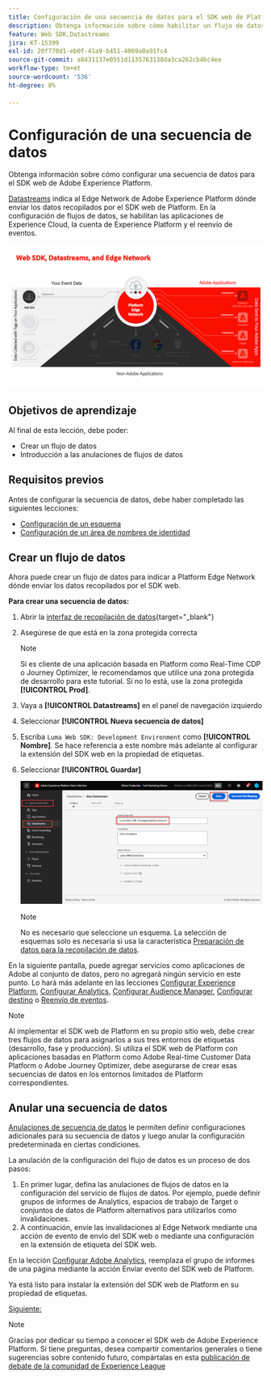 ```yaml
---
title: Configuración de una secuencia de datos para el SDK web de Platform
description: Obtenga información sobre cómo habilitar un flujo de datos y configurar soluciones de Experience Cloud. Esta lección forma parte del tutorial Implementación de Adobe Experience Cloud con SDK web.
feature: Web SDK,Datastreams
jira: KT-15399
exl-id: 20f770d1-eb0f-41a9-b451-4069a0a91fc4
source-git-commit: a8431137e0551d1135763138da3ca262cb4bc4ee
workflow-type: tm+mt
source-wordcount: '536'
ht-degree: 8%

---
```


# Configuración de una secuencia de datos

Obtenga información sobre cómo configurar una secuencia de datos para el SDK web de Adobe Experience Platform.

[Datastreams](https://experienceleague.adobe.com/en/docs/experience-platform/datastreams/overview) indica al Edge Network de Adobe Experience Platform dónde enviar los datos recopilados por el SDK web de Platform. En la configuración de flujos de datos, se habilitan las aplicaciones de Experience Cloud, la cuenta de Experience Platform y el reenvío de eventos.

![SDK web, flujos de datos y diagrama de Edge Network](assets/dc-websdk-datastreams.png)

## Objetivos de aprendizaje

Al final de esta lección, debe poder:

* Crear un flujo de datos
* Introducción a las anulaciones de flujos de datos

## Requisitos previos

Antes de configurar la secuencia de datos, debe haber completado las siguientes lecciones:

* [Configuración de un esquema](configure-schemas.md)
* [Configuración de un área de nombres de identidad](configure-identities.md)

## Crear un flujo de datos

Ahora puede crear un flujo de datos para indicar a Platform Edge Network dónde enviar los datos recopilados por el SDK web.

**Para crear una secuencia de datos:**

1. Abrir la [interfaz de recopilación de datos](https://launch.adobe.com/){target="_blank"}
1. Asegúrese de que está en la zona protegida correcta

   >[!NOTE]
   >
   >Si es cliente de una aplicación basada en Platform como Real-Time CDP o Journey Optimizer, le recomendamos que utilice una zona protegida de desarrollo para este tutorial. Si no lo está, use la zona protegida **[!UICONTROL Prod]**.

1. Vaya a **[!UICONTROL Datastreams]** en el panel de navegación izquierdo
1. Seleccionar **[!UICONTROL Nueva secuencia de datos]**
1. Escriba `Luma Web SDK: Development Environment` como **[!UICONTROL Nombre]**. Se hace referencia a este nombre más adelante al configurar la extensión del SDK web en la propiedad de etiquetas.
1. Seleccionar **[!UICONTROL Guardar]**

   ![Crear la secuencia de datos](assets/datastream-create-new-datastream.png)

   >[!NOTE]
   >
   >No es necesario que seleccione un esquema. La selección de esquemas solo es necesaria si usa la característica [Preparación de datos para la recopilación de datos](/help/data-collection/edge/data-prep.md).

En la siguiente pantalla, puede agregar servicios como aplicaciones de Adobe al conjunto de datos, pero no agregará ningún servicio en este punto. Lo hará más adelante en las lecciones [Configurar Experience Platform](setup-experience-platform.md), [Configurar Analytics](setup-analytics.md), [Configurar Audience Manager](setup-audience-manager.md), [Configurar destino](setup-target.md) o [Reenvío de eventos](setup-event-forwarding.md).

>[!NOTE]
>
>Al implementar el SDK web de Platform en su propio sitio web, debe crear tres flujos de datos para asignarlos a sus tres entornos de etiquetas (desarrollo, fase y producción). Si utiliza el SDK web de Platform con aplicaciones basadas en Platform como Adobe Real-time Customer Data Platform o Adobe Journey Optimizer, debe asegurarse de crear esas secuencias de datos en los entornos limitados de Platform correspondientes.

## Anular una secuencia de datos

[Anulaciones de secuencia de datos](https://experienceleague.adobe.com/en/docs/experience-platform/datastreams/overrides) le permiten definir configuraciones adicionales para su secuencia de datos y luego anular la configuración predeterminada en ciertas condiciones.

La anulación de la configuración del flujo de datos es un proceso de dos pasos:

1. En primer lugar, defina las anulaciones de flujos de datos en la configuración del servicio de flujos de datos. Por ejemplo, puede definir grupos de informes de Analytics, espacios de trabajo de Target o conjuntos de datos de Platform alternativos para utilizarlos como invalidaciones.
1. A continuación, envíe las invalidaciones al Edge Network mediante una acción de evento de envío del SDK web o mediante una configuración en la extensión de etiqueta del SDK web.

En la lección [Configurar Adobe Analytics](setup-analytics.md), reemplaza el grupo de informes de una página mediante la acción Enviar evento del SDK web de Platform.

Ya está listo para instalar la extensión del SDK web de Platform en su propiedad de etiquetas.

[Siguiente: ](install-web-sdk.md)

>[!NOTE]
>
>Gracias por dedicar su tiempo a conocer el SDK web de Adobe Experience Platform. Si tiene preguntas, desea compartir comentarios generales o tiene sugerencias sobre contenido futuro, compártalas en esta [publicación de debate de la comunidad de Experience League](https://experienceleaguecommunities.adobe.com/t5/adobe-experience-platform-data/tutorial-discussion-implement-adobe-experience-cloud-with-web/td-p/444996)
